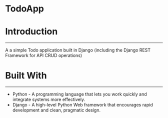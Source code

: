# TodoApp
<h1>Introduction</h1>
<hr>
<p>A a simple Todo application built in Django (including the Django REST Framework for API CRUD operations)</p>
<h1>Built With</h1>
<hr>
<p><ul>
  <li>Python - A programming language that lets you work quickly and integrate systems more effectively.</li>
  <li>Django - A high-level Python Web framework that encourages rapid development and clean, pragmatic design.</li>
</ul></p>

